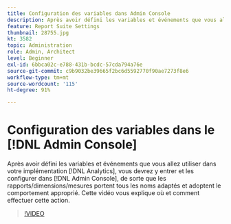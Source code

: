 ```yaml
---
title: Configuration des variables dans Admin Console
description: Après avoir défini les variables et événements que vous allez utiliser dans votre implémentation Analytics, vous devrez y entrer et les configurer dans Admin Console, de sorte que les rapports/dimensions/mesures portent tous les noms adaptés et adoptent le comportement approprié. Cette vidéo vous explique où et comment effectuer cette action.
feature: Report Suite Settings
thumbnail: 28755.jpg
kt: 3582
topic: Administration
role: Admin, Architect
level: Beginner
exl-id: 6bbca02c-e788-431b-bcdc-57cda794a76e
source-git-commit: c9b9032be39665f2bc6d5592770f90ae7273f8e6
workflow-type: tm+mt
source-wordcount: '115'
ht-degree: 91%

---
```


# Configuration des variables dans le [!DNL Admin Console]

Après avoir défini les variables et événements que vous allez utiliser dans votre implémentation [!DNL Analytics], vous devrez y entrer et les configurer dans [!DNL Admin Console], de sorte que les rapports/dimensions/mesures portent tous les noms adaptés et adoptent le comportement approprié. Cette vidéo vous explique où et comment effectuer cette action.

>[!VIDEO](https://video.tv.adobe.com/v/28755/?quality=12&learn=on)

